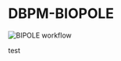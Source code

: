 # DBPM-BIOPOLE
![BIPOLE workflow](https://github.com/user-attachments/assets/d93c4224-8334-4db2-a299-5b78094c3204)

test
